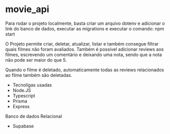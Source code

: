 # movie_api

Para rodar o projeto localmente, basta criar um arquivo dotenv e adicionar o link do banco de dados, executar as migrations e executar o comando: npm start

O Projeto permite criar, deletar, atualizar, listar e também consegue filtrar quais filmes não foram avaliados. Também é possível adicionar reviews aos filmes, escrevendo um comentário e deixando uma nota, sendo que a nota não pode ser maior do que 5.

Quando o filme é deletado, automaticamente todas as reviews relacionados ao filme também são deletadas.

- Tecnoligas usadas
- Node.JS
- Typescript
- Prisma
- Express

Banco de dados Relacional
- Supabase
